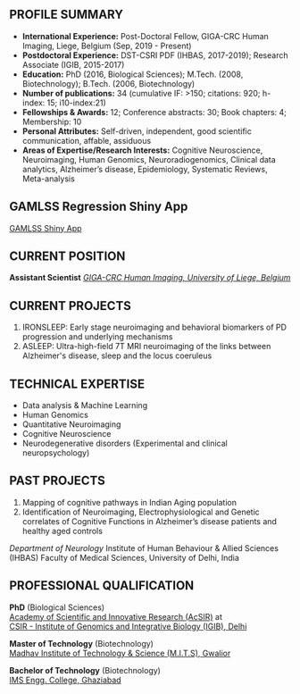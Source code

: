 
## PROFILE SUMMARY

* **International Experience:** Post-Doctoral Fellow, GIGA-CRC Human Imaging, Liege, Belgium  (Sep, 2019 - Present) 
* **Postdoctoral Experience:** DST-CSRI PDF (IHBAS, 2017-2019); Research Associate (IGIB, 2015-2017)
* **Education:** PhD (2016, Biological Sciences); M.Tech. (2008, Biotechnology); B.Tech. (2006, Biotechnology)
* **Number of publications:** 34 (cumulative IF: >150; citations: 920; h-index: 15; i10-index:21) 
* **Fellowships & Awards:** 12; Conference abstracts: 30; Book chapters: 4; Membership: 10
* **Personal Attributes:** Self-driven, independent, good scientific communication, affable, assiduous
* **Areas of Expertise/Research Interests:** Cognitive Neuroscience, Neuroimaging, Human Genomics, Neuroradiogenomics, Clinical data analytics, Alzheimer’s disease, Epidemiology, Systematic Reviews, Meta-analysis

## **GAMLSS Regression Shiny App**

[GAMLSS Shiny App](https://puneet-talwar.shinyapps.io/GAMLSSToolbox/)

## CURRENT POSITION

**Assistant Scientist** 
_[GIGA-CRC Human Imaging, University of Liege, Belgium](https://www.gigacrc.uliege.be/cms/c_4212477/fr/gigacrc)_

## CURRENT PROJECTS

 1.  IRONSLEEP: Early stage neuroimaging and behavioral biomarkers of PD progression and underlying mechanisms
 2.  ASLEEP: Ultra-high-field 7T MRI neuroimaging of the links between Alzheimer's disease, sleep and the locus coeruleus

## TECHNICAL EXPERTISE

- Data analysis & Machine Learning
- Human Genomics
- Quantitative Neuroimaging
- Cognitive Neuroscience
- Neurodegenerative disorders (Experimental and clinical neuropsychology)

## PAST PROJECTS 

1. Mapping of cognitive pathways in Indian Aging population
2. Identification of Neuroimaging, Electrophysiological and Genetic correlates of Cognitive Functions in Alzheimer’s disease patients and healthy aged controls 

_Department of Neurology_
Institute of Human Behaviour & Allied Sciences (IHBAS)
Faculty of Medical Sciences, University of Delhi, India

## PROFESSIONAL QUALIFICATION

**PhD** (Biological Sciences) 									   
[Academy of Scientific and Innovative Research (AcSIR)](http://acsir.res.in/) at					
[CSIR - Institute of Genomics and Integrative Biology (IGIB), Delhi](https://www.igib.res.in/)

**Master of Technology** (Biotechnology) 		   	  
[Madhav Institute of Technology & Science (M.I.T.S), Gwalior](http://mitsgwalior.in/)

**Bachelor of Technology** (Biotechnology) 		    	             
[IMS Engg. College, Ghaziabad](http://www.imsec.ac.in/)

